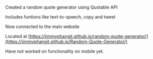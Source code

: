Created a random quote generator using Quotable API

Includes funtions like text-to-speech, copy and tweet

Now connected to the main website

Located at [https://jimmyphangit.github.io/random-quote-generator/](https://jimmyphangit.github.io/Random-Quote-Generator/)

Have not worked on functionality on mobile yet.

